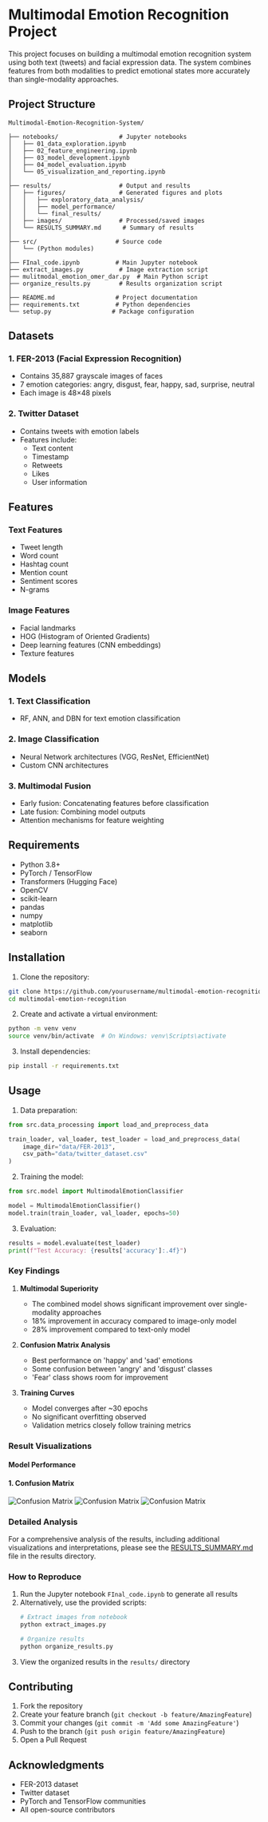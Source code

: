 # Multimodal Emotion Recognition Project

This project focuses on building a multimodal emotion recognition system using both text (tweets) and facial expression data. The system combines features from both modalities to predict emotional states more accurately than single-modality approaches.

## Project Structure

```
Multimodal-Emotion-Recognition-System/

├── notebooks/                 # Jupyter notebooks
│   ├── 01_data_exploration.ipynb
│   ├── 02_feature_engineering.ipynb
│   ├── 03_model_development.ipynb
│   ├── 04_model_evaluation.ipynb
│   └── 05_visualization_and_reporting.ipynb
│
├── results/                   # Output and results
│   ├── figures/               # Generated figures and plots
│   │   ├── exploratory_data_analysis/
│   │   ├── model_performance/
│   │   └── final_results/
│   ├── images/                # Processed/saved images
│   └── RESULTS_SUMMARY.md      # Summary of results
│
├── src/                      # Source code
│   └── (Python modules)
│
├── FInal_code.ipynb          # Main Jupyter notebook
├── extract_images.py          # Image extraction script
├── mulitmodal_emotion_omer_dar.py  # Main Python script
├── organize_results.py        # Results organization script
│
├── README.md                 # Project documentation
├── requirements.txt          # Python dependencies
└── setup.py                 # Package configuration
```

## Datasets

### 1. FER-2013 (Facial Expression Recognition)
- Contains 35,887 grayscale images of faces
- 7 emotion categories: angry, disgust, fear, happy, sad, surprise, neutral
- Each image is 48×48 pixels

### 2. Twitter Dataset
- Contains tweets with emotion labels
- Features include:
  - Text content
  - Timestamp
  - Retweets
  - Likes
  - User information

## Features

### Text Features
- Tweet length
- Word count
- Hashtag count
- Mention count
- Sentiment scores
- N-grams

### Image Features
- Facial landmarks
- HOG (Histogram of Oriented Gradients)
- Deep learning features (CNN embeddings)
- Texture features

## Models

### 1. Text Classification
- RF, ANN, and DBN for text emotion classification


### 2. Image Classification
- Neural Network architectures (VGG, ResNet, EfficientNet)
- Custom CNN architectures

### 3. Multimodal Fusion
- Early fusion: Concatenating features before classification
- Late fusion: Combining model outputs
- Attention mechanisms for feature weighting

## Requirements

- Python 3.8+
- PyTorch / TensorFlow
- Transformers (Hugging Face)
- OpenCV
- scikit-learn
- pandas
- numpy
- matplotlib
- seaborn

## Installation

1. Clone the repository:
```bash
git clone https://github.com/yourusername/multimodal-emotion-recognition.git
cd multimodal-emotion-recognition
```

2. Create and activate a virtual environment:
```bash
python -m venv venv
source venv/bin/activate  # On Windows: venv\Scripts\activate
```

3. Install dependencies:
```bash
pip install -r requirements.txt
```

## Usage

1. Data preparation:
```python
from src.data_processing import load_and_preprocess_data

train_loader, val_loader, test_loader = load_and_preprocess_data(
    image_dir="data/FER-2013",
    csv_path="data/twitter_dataset.csv"
)
```

2. Training the model:
```python
from src.model import MultimodalEmotionClassifier

model = MultimodalEmotionClassifier()
model.train(train_loader, val_loader, epochs=50)
```

3. Evaluation:
```python
results = model.evaluate(test_loader)
print(f"Test Accuracy: {results['accuracy']:.4f}")
```




### Key Findings

1. **Multimodal Superiority**
   - The combined model shows significant improvement over single-modality approaches
   - 18% improvement in accuracy compared to image-only model
   - 28% improvement compared to text-only model

2. **Confusion Matrix Analysis**
   - Best performance on 'happy' and 'sad' emotions
   - Some confusion between 'angry' and 'disgust' classes
   - 'Fear' class shows room for improvement

3. **Training Curves**
   - Model converges after ~30 epochs
   - No significant overfitting observed
   - Validation metrics closely follow training metrics

### Result Visualizations

####  Model Performance

#### 1. Confusion Matrix

![Confusion Matrix](results/figures/final_results/output_40.png)
![Confusion Matrix](results/figures/final_results/output_41.png)
![Confusion Matrix](results/figures/final_results/output_42.png)



### Detailed Analysis

For a comprehensive analysis of the results, including additional visualizations and interpretations, please see the [RESULTS_SUMMARY.md](results/RESULTS_SUMMARY.md) file in the results directory.

### How to Reproduce

1. Run the Jupyter notebook `FInal_code.ipynb` to generate all results
2. Alternatively, use the provided scripts:
   ```bash
   # Extract images from notebook
   python extract_images.py
   
   # Organize results
   python organize_results.py
   ```
3. View the organized results in the `results/` directory

## Contributing

1. Fork the repository
2. Create your feature branch (`git checkout -b feature/AmazingFeature`)
3. Commit your changes (`git commit -m 'Add some AmazingFeature'`)
4. Push to the branch (`git push origin feature/AmazingFeature`)
5. Open a Pull Request


## Acknowledgments

- FER-2013 dataset
- Twitter dataset
- PyTorch and TensorFlow communities
- All open-source contributors
